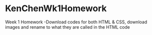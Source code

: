 # KenChenWk1Homework
Week 1 Homework
-Download codes for both HTML & CSS, download images and rename to what they are called in the HTML code
